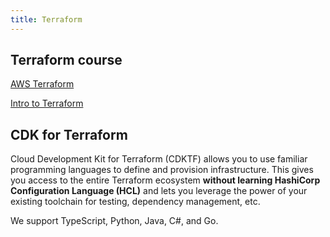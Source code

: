 ```yaml
---
title: Terraform
---
```


## Terraform course

[AWS Terraform](https://cloudcasts.io/course/terraform)

[Intro to Terraform](https://www.youtube.com/watch?v=h970ZBgKINg)


## CDK for Terraform

Cloud Development Kit for Terraform (CDKTF) allows you to use familiar programming languages to define and provision infrastructure. This gives you access to the entire Terraform ecosystem **without learning HashiCorp Configuration Language (HCL)** and lets you leverage the power of your existing toolchain for testing, dependency management, etc.

We support TypeScript, Python, Java, C#, and Go.

